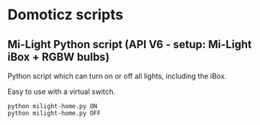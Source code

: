 # Domoticz scripts 
## Mi-Light Python script (API V6 - setup: Mi-Light iBox + RGBW bulbs)
Python script which can turn on or off all lights, including the iBox.

Easy to use with a virtual switch.

    python milight-home.py ON
    python milight-home.py OFF
